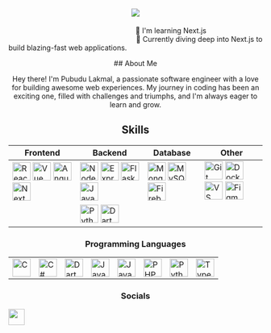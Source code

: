 <h1 align="center">
    <img src="https://readme-typing-svg.herokuapp.com/?font=Righteous&size=35&center=true&vCenter=true&width=500&height=70&duration=4000&lines=Hi+There!+👋;+I'm+Pubudu+Lakmal;" />
</h1>

<p align="justify">
&nbsp;&nbsp;&nbsp;&nbsp;&nbsp;&nbsp;&nbsp;&nbsp;&nbsp;&nbsp;&nbsp;&nbsp;&nbsp;&nbsp;&nbsp;&nbsp;&nbsp;&nbsp;&nbsp;&nbsp;&nbsp;&nbsp;&nbsp;&nbsp;&nbsp;&nbsp;&nbsp;&nbsp;&nbsp;&nbsp;&nbsp;&nbsp;&nbsp;&nbsp;&nbsp;&nbsp;&nbsp;&nbsp;&nbsp;&nbsp;&nbsp;&nbsp;&nbsp;&nbsp;&nbsp;&nbsp;&nbsp;&nbsp;&nbsp;&nbsp;&nbsp;&nbsp;&nbsp;&nbsp;&nbsp;&nbsp;&nbsp;&nbsp;&nbsp;&nbsp;&nbsp;&nbsp;&nbsp;&nbsp;🧠 I'm learning Next.js
    <br>
&nbsp;&nbsp;&nbsp;&nbsp;&nbsp;&nbsp;&nbsp;&nbsp;&nbsp;&nbsp;&nbsp;&nbsp;&nbsp;&nbsp;&nbsp;&nbsp;&nbsp;&nbsp;&nbsp;&nbsp;&nbsp;&nbsp;&nbsp;&nbsp;&nbsp;&nbsp;&nbsp;&nbsp;&nbsp;&nbsp;&nbsp;&nbsp;&nbsp;&nbsp;&nbsp;&nbsp;&nbsp;&nbsp;&nbsp;&nbsp;&nbsp;&nbsp;&nbsp;&nbsp;&nbsp;&nbsp;&nbsp;&nbsp;&nbsp;&nbsp;&nbsp;&nbsp;&nbsp;&nbsp;&nbsp;&nbsp;&nbsp;&nbsp;&nbsp;&nbsp;&nbsp;&nbsp;&nbsp;&nbsp;🧠 Currently diving deep into Next.js to build blazing-fast web applications.
</p>
<center>
## About Me

Hey there! I'm Pubudu Lakmal, a passionate software engineer with a love for building awesome web experiences. My journey in coding has been an exciting one, filled with challenges and triumphs, and I'm always eager to learn and grow.


## Skills

| Frontend | Backend | Database | Other |
|----------|---------|----------|-------|
| <img src="https://raw.githubusercontent.com/danielcranney/readme-generator/main/public/icons/skills/react-colored.svg" width="36" height="36" alt="React" /> <img src="https://raw.githubusercontent.com/danielcranney/readme-generator/main/public/icons/skills/vuejs-colored.svg" width="36" height="36" alt="Vue" /> <img src="https://raw.githubusercontent.com/danielcranney/readme-generator/main/public/icons/skills/angularjs-colored.svg" width="36" height="36" alt="Angular" /> <img src="https://raw.githubusercontent.com/danielcranney/readme-generator/main/public/icons/skills/nextjs-colored.svg" width="36" height="36" alt="NextJs" /> | <img src="https://raw.githubusercontent.com/danielcranney/readme-generator/main/public/icons/skills/nodejs-colored.svg" width="36" height="36" alt="NodeJS" /> <img src="https://raw.githubusercontent.com/danielcranney/readme-generator/main/public/icons/skills/express-colored.svg" width="36" height="36" alt="Express" /> <img src="https://raw.githubusercontent.com/danielcranney/readme-generator/main/public/icons/skills/flask-colored.svg" width="36" height="36" alt="Flask" /> <img src="https://raw.githubusercontent.com/danielcranney/readme-generator/main/public/icons/skills/java-colored.svg" width="36" height="36" alt="Java" /> | <img src="https://raw.githubusercontent.com/danielcranney/readme-generator/main/public/icons/skills/mongodb-colored.svg" width="36" height="36" alt="MongoDB" /> <img src="https://raw.githubusercontent.com/danielcranney/readme-generator/main/public/icons/skills/mysql-colored.svg" width="36" height="36" alt="MySQL" /> <img src="https://raw.githubusercontent.com/danielcranney/readme-generator/main/public/icons/skills/firebase-colored.svg" width="36" height="36" alt="Firebase" /> | <img src="https://raw.githubusercontent.com/danielcranney/readme-generator/main/public/icons/skills/git-colored.svg" width="36" height="36" alt="Git" /> <img src="https://raw.githubusercontent.com/danielcranney/readme-generator/main/public/icons/skills/docker-colored.svg" width="36" height="36" alt="Docker" /> <img src="https://raw.githubusercontent.com/danielcranney/readme-generator/main/public/icons/skills/visualstudiocode.svg" width="36" height="36" alt="VS Code" /> <img src="https://raw.githubusercontent.com/danielcranney/readme-generator/main/public/icons/skills/figma-colored.svg" width="36" height="36" alt="Figma" /> |
| | <img src="https://raw.githubusercontent.com/danielcranney/readme-generator/main/public/icons/skills/python-colored.svg" width="36" height="36" alt="Python" /> <img src="https://raw.githubusercontent.com/danielcranney/readme-generator/main/public/icons/skills/dart-colored.svg" width="36" height="36" alt="Dart" /> | | |

### Programming Languages
| | | | | | | | |
|---|---|---|---|---|---|---|---|
| [<img src="https://raw.githubusercontent.com/danielcranney/readme-generator/main/public/icons/skills/c-colored.svg" width="36" height="36" alt="C" />](https://en.wikipedia.org/wiki/C_(programming_language)) | [<img src="https://raw.githubusercontent.com/danielcranney/readme-generator/main/public/icons/skills/csharp-colored.svg" width="36" height="36" alt="C#" />](https://en.wikipedia.org/wiki/C_Sharp_(programming_language)) | [<img src="https://raw.githubusercontent.com/danielcranney/readme-generator/main/public/icons/skills/dart-colored.svg" width="36" height="36" alt="Dart" />](https://dart.dev/) | [<img src="https://raw.githubusercontent.com/danielcranney/readme-generator/main/public/icons/skills/java-colored.svg" width="36" height="36" alt="Java" />](https://www.java.com/) | [<img src="https://raw.githubusercontent.com/danielcranney/readme-generator/main/public/icons/skills/javascript-colored.svg" width="36" height="36" alt="JavaScript" />](https://developer.mozilla.org/en-US/docs/Web/JavaScript) | [<img src="https://raw.githubusercontent.com/danielcranney/readme-generator/main/public/icons/skills/php-colored.svg" width="36" height="36" alt="PHP" />](https://www.php.net/) | [<img src="https://raw.githubusercontent.com/danielcranney/readme-generator/main/public/icons/skills/python-colored.svg" width="36" height="36" alt="Python" />](https://www.python.org/) | [<img src="https://raw.githubusercontent.com/danielcranney/readme-generator/main/public/icons/skills/typescript-colored.svg" width="36" height="36" alt="TypeScript" />](https://www.typescriptlang.org/) |



### Socials

<p align="left"> <a href="https://www.github.com/dplakmal" target="_blank" rel="noreferrer"> <picture> <source media="(prefers-color-scheme: dark)" srcset="https://raw.githubusercontent.com/danielcranney/readme-generator/main/public/icons/socials/github-dark.svg" /> <source media="(prefers-color-scheme: light)" srcset="https://raw.githubusercontent.com/danielcranney/readme-generator/main/public/icons/socials/github.svg" /> <img src="https://raw.githubusercontent.com/danielcranney/readme-generator/main/public/icons/socials/github.svg" width="32" height="32" /> </picture> </a></p>             
                    
</center>
